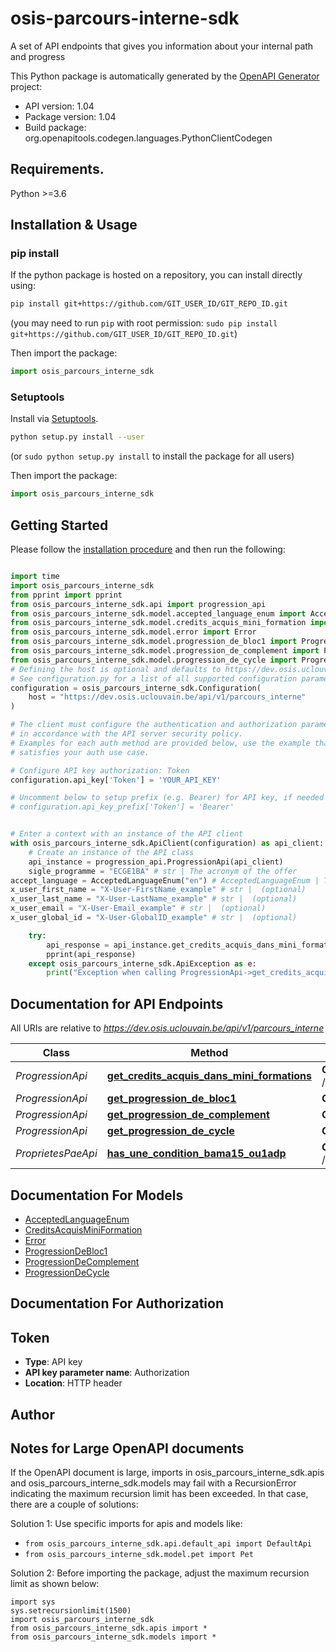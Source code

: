 # osis-parcours-interne-sdk
A set of API endpoints that gives you information about your internal path and progress

This Python package is automatically generated by the [OpenAPI Generator](https://openapi-generator.tech) project:

- API version: 1.04
- Package version: 1.04
- Build package: org.openapitools.codegen.languages.PythonClientCodegen

## Requirements.

Python >=3.6

## Installation & Usage
### pip install

If the python package is hosted on a repository, you can install directly using:

```sh
pip install git+https://github.com/GIT_USER_ID/GIT_REPO_ID.git
```
(you may need to run `pip` with root permission: `sudo pip install git+https://github.com/GIT_USER_ID/GIT_REPO_ID.git`)

Then import the package:
```python
import osis_parcours_interne_sdk
```

### Setuptools

Install via [Setuptools](http://pypi.python.org/pypi/setuptools).

```sh
python setup.py install --user
```
(or `sudo python setup.py install` to install the package for all users)

Then import the package:
```python
import osis_parcours_interne_sdk
```

## Getting Started

Please follow the [installation procedure](#installation--usage) and then run the following:

```python

import time
import osis_parcours_interne_sdk
from pprint import pprint
from osis_parcours_interne_sdk.api import progression_api
from osis_parcours_interne_sdk.model.accepted_language_enum import AcceptedLanguageEnum
from osis_parcours_interne_sdk.model.credits_acquis_mini_formation import CreditsAcquisMiniFormation
from osis_parcours_interne_sdk.model.error import Error
from osis_parcours_interne_sdk.model.progression_de_bloc1 import ProgressionDeBloc1
from osis_parcours_interne_sdk.model.progression_de_complement import ProgressionDeComplement
from osis_parcours_interne_sdk.model.progression_de_cycle import ProgressionDeCycle
# Defining the host is optional and defaults to https://dev.osis.uclouvain.be/api/v1/parcours_interne
# See configuration.py for a list of all supported configuration parameters.
configuration = osis_parcours_interne_sdk.Configuration(
    host = "https://dev.osis.uclouvain.be/api/v1/parcours_interne"
)

# The client must configure the authentication and authorization parameters
# in accordance with the API server security policy.
# Examples for each auth method are provided below, use the example that
# satisfies your auth use case.

# Configure API key authorization: Token
configuration.api_key['Token'] = 'YOUR_API_KEY'

# Uncomment below to setup prefix (e.g. Bearer) for API key, if needed
# configuration.api_key_prefix['Token'] = 'Bearer'


# Enter a context with an instance of the API client
with osis_parcours_interne_sdk.ApiClient(configuration) as api_client:
    # Create an instance of the API class
    api_instance = progression_api.ProgressionApi(api_client)
    sigle_programme = "ECGE1BA" # str | The acronym of the offer
accept_language = AcceptedLanguageEnum("en") # AcceptedLanguageEnum | The header advertises which languages the client is able to understand, and which locale variant is preferred. (By languages, we mean natural languages, such as English, and not programming languages.)  (optional)
x_user_first_name = "X-User-FirstName_example" # str |  (optional)
x_user_last_name = "X-User-LastName_example" # str |  (optional)
x_user_email = "X-User-Email_example" # str |  (optional)
x_user_global_id = "X-User-GlobalID_example" # str |  (optional)

    try:
        api_response = api_instance.get_credits_acquis_dans_mini_formations(sigle_programme, accept_language=accept_language, x_user_first_name=x_user_first_name, x_user_last_name=x_user_last_name, x_user_email=x_user_email, x_user_global_id=x_user_global_id)
        pprint(api_response)
    except osis_parcours_interne_sdk.ApiException as e:
        print("Exception when calling ProgressionApi->get_credits_acquis_dans_mini_formations: %s\n" % e)
```

## Documentation for API Endpoints

All URIs are relative to *https://dev.osis.uclouvain.be/api/v1/parcours_interne*

Class | Method | HTTP request | Description
------------ | ------------- | ------------- | -------------
*ProgressionApi* | [**get_credits_acquis_dans_mini_formations**](docs/ProgressionApi.md#get_credits_acquis_dans_mini_formations) | **GET** /{sigle_programme}/credits_acquis_dans_mini_formations/ | 
*ProgressionApi* | [**get_progression_de_bloc1**](docs/ProgressionApi.md#get_progression_de_bloc1) | **GET** /{sigle_programme}/progression_de_bloc_1/ | 
*ProgressionApi* | [**get_progression_de_complement**](docs/ProgressionApi.md#get_progression_de_complement) | **GET** /{sigle_programme}/progression_de_complement/ | 
*ProgressionApi* | [**get_progression_de_cycle**](docs/ProgressionApi.md#get_progression_de_cycle) | **GET** /{sigle_programme}/progression_de_cycle/ | 
*ProprietesPaeApi* | [**has_une_condition_bama15_ou1adp**](docs/ProprietesPaeApi.md#has_une_condition_bama15_ou1adp) | **GET** /{sigle_programme}/a_une_condition_bama15_ou_1adp/ | 


## Documentation For Models

 - [AcceptedLanguageEnum](docs/AcceptedLanguageEnum.md)
 - [CreditsAcquisMiniFormation](docs/CreditsAcquisMiniFormation.md)
 - [Error](docs/Error.md)
 - [ProgressionDeBloc1](docs/ProgressionDeBloc1.md)
 - [ProgressionDeComplement](docs/ProgressionDeComplement.md)
 - [ProgressionDeCycle](docs/ProgressionDeCycle.md)


## Documentation For Authorization


## Token

- **Type**: API key
- **API key parameter name**: Authorization
- **Location**: HTTP header


## Author




## Notes for Large OpenAPI documents
If the OpenAPI document is large, imports in osis_parcours_interne_sdk.apis and osis_parcours_interne_sdk.models may fail with a
RecursionError indicating the maximum recursion limit has been exceeded. In that case, there are a couple of solutions:

Solution 1:
Use specific imports for apis and models like:
- `from osis_parcours_interne_sdk.api.default_api import DefaultApi`
- `from osis_parcours_interne_sdk.model.pet import Pet`

Solution 2:
Before importing the package, adjust the maximum recursion limit as shown below:
```
import sys
sys.setrecursionlimit(1500)
import osis_parcours_interne_sdk
from osis_parcours_interne_sdk.apis import *
from osis_parcours_interne_sdk.models import *
```

